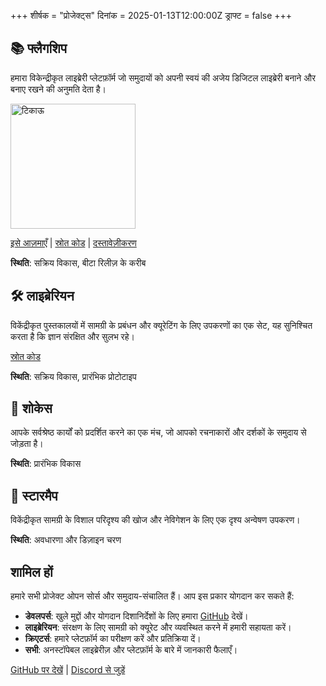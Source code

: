 +++
शीर्षक = "प्रोजेक्ट्स"
दिनांक = 2025-01-13T12:00:00Z
ड्राफ्ट = false
+++

## 📚 फ्लैगशिप

हमारा विकेन्द्रीकृत लाइब्रेरी प्लेटफ़ॉर्म जो समुदायों को अपनी स्वयं की अजेय डिजिटल लाइब्रेरी बनाने और बनाए रखने की अनुमति देता है।

<img src="/images/flagship-2025-07.png" alt="टिकाऊ" style="width: 200px; height: auto; display:inline" />

[इसे आज़माएँ](https://ftwc.xyz) | [स्रोत कोड](https://github.com/riffcc/flagship) | [दस्तावेज़ीकरण](/docs/flagship)

**स्थिति**: सक्रिय विकास, बीटा रिलीज़ के करीब

## 🛠️ लाइब्रेरियन

विकेंद्रीकृत पुस्तकालयों में सामग्री के प्रबंधन और क्यूरेटिंग के लिए उपकरणों का एक सेट, यह सुनिश्चित करता है कि ज्ञान संरक्षित और सुलभ रहे।

[स्रोत कोड](https://github.com/riffcc/librarian)

**स्थिति**: सक्रिय विकास, प्रारंभिक प्रोटोटाइप

## 🎁 शोकेस

आपके सर्वश्रेष्ठ कार्यों को प्रदर्शित करने का एक मंच, जो आपको रचनाकारों और दर्शकों के समुदाय से जोड़ता है।

**स्थिति**: प्रारंभिक विकास

## 🌌 स्टारमैप

विकेंद्रीकृत सामग्री के विशाल परिदृश्य की खोज और नेविगेशन के लिए एक दृश्य अन्वेषण उपकरण।

**स्थिति**: अवधारणा और डिज़ाइन चरण

## शामिल हों

हमारे सभी प्रोजेक्ट ओपन सोर्स और समुदाय-संचालित हैं। आप इस प्रकार योगदान कर सकते हैं:

- **डेवलपर्स**: खुले मुद्दों और योगदान दिशानिर्देशों के लिए हमारा [GitHub](https://github.com/riffcc) देखें।
- **लाइब्रेरियन**: संरक्षण के लिए सामग्री को क्यूरेट और व्यवस्थित करने में हमारी सहायता करें।
- **क्रिएटर्स**: हमारे प्लेटफ़ॉर्म का परीक्षण करें और प्रतिक्रिया दें।
- **सभी**: अनस्टॉपेबल लाइब्रेरीज़ और प्लेटफ़ॉर्म के बारे में जानकारी फैलाएँ।

[GitHub पर देखें](https://github.com/riffcc) | [Discord से जुड़ें](/contact)

<!--
## आगामी परियोजनाएँ

### 🐉 ड्रैगनफ्लाई
इंफ्रास्ट्रक्चर परिनियोजन आसान बना दिया गया है।

मेटल, प्रबंधित, चाहे भौतिक हो या वर्चुअल।

[स्रोत कोड](https://github.com/riffcc/dragonfly) | [दस्तावेज़ीकरण](/docs/dragonfly)

**स्थिति**: सक्रिय विकास

### 🔧 नेबुला

कुबो और आईपीएफएस क्लस्टर परिनियोजन को आसानी से प्रबंधित करें।

नेबुला अत्यधिक उपलब्ध आईपीएफएस को चलाने और बनाए रखने की प्रक्रिया को सरल बनाता है।

[स्रोत कोड](https://github.com/riffcc/nebula) | [दस्तावेज़ीकरण](/docs/nebula)

**स्थिति**: प्रारंभिक प्रोटोटाइप

### 🌊 रिवर

टाइम एड्रेसेबल मीडिया स्टोर एपीआई (TAMS) का एक कार्यान्वयन।

**स्थिति**: प्रारंभिक प्रोटोटाइप
-->